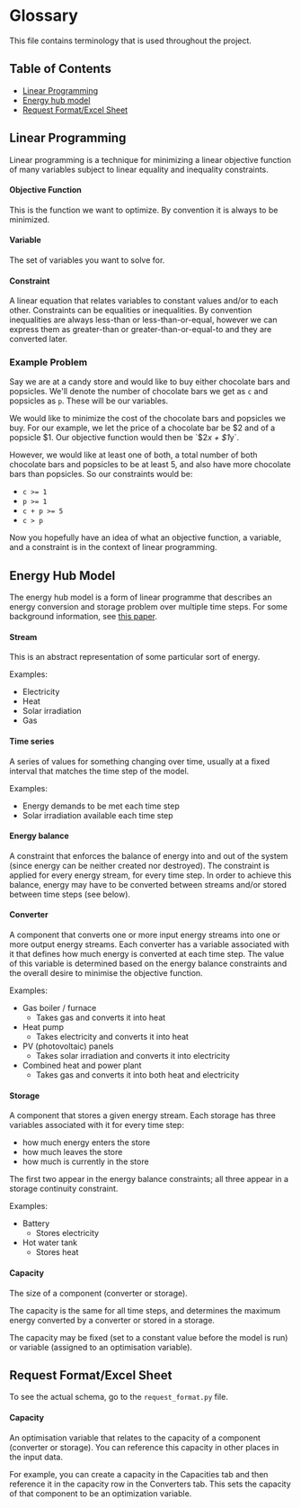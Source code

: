 # Glossary

This file contains terminology that is used throughout the project.

## Table of Contents

- [Linear Programming](#linear-programming)
- [Energy hub model](#energyhubmodel)
- [Request Format/Excel Sheet](#request-formatexcel-sheet)

## Linear Programming

Linear programming is a technique for minimizing a linear
objective function of many variables subject to linear equality and 
inequality constraints.

#### Objective Function

This is the function we want to optimize.
By convention it is always to be minimized.

#### Variable

The set of variables you want to solve for.

#### Constraint

A linear equation that relates variables to constant values and/or to each
other.
Constraints can be equalities or inequalities.
By convention inequalities are always less-than or less-than-or-equal, however
we can express them as greater-than or greater-than-or-equal-to and they are
converted later.

### Example Problem

Say we are at a candy store and would like to buy either chocolate bars and
popsicles.
We'll denote the number of chocolate bars we get as `c` and popsicles as `p`.
These will be our variables.

We would like to minimize the cost of the chocolate bars and popsicles we buy.
For our example, we let the price of a chocolate bar be $2 and of a popsicle
$1.
Our objective function would then be `$2*x + $1*y`.

However, we would like at least one of both, a total number of both
chocolate bars and popsicles to be at least 5, and also have more chocolate
bars than popsicles.
So our constraints would be:
- `c >= 1`
- `p >= 1`
- `c + p >= 5`
- `c > p`

Now you hopefully have an idea of what an objective function, a variable, and a
constraint is in the context of linear programming.

## Energy Hub Model

The energy hub model is a form of linear programme that describes an energy
conversion and storage problem over multiple time steps. 
For some background information, see
[this paper](http://www.sciencedirect.com/science/article/pii/S0360544214007270).

#### Stream

This is an abstract representation of some particular sort of energy.

Examples:
- Electricity
- Heat
- Solar irradiation
- Gas

#### Time series

A series of values for something changing over time, usually at a fixed
interval that matches the time step of the model.

Examples:
- Energy demands to be met each time step
- Solar irradiation available each time step

#### Energy balance

A constraint that enforces the balance of energy into and out of the system
(since energy can be neither created nor destroyed).
The constraint is applied for every energy stream, for every time step.
In order to achieve this balance, energy may have to be converted between
streams and/or stored between time steps (see below).

#### Converter

A component that converts one or more input energy streams into one or more
output energy streams.
Each converter has a variable associated with it that defines how much energy
is converted at each time step.
The value of this variable is determined based on the energy balance
constraints and the overall desire to minimise the objective function.

Examples:
- Gas boiler / furnace
    - Takes gas and converts it into heat
- Heat pump
    - Takes electricity and converts it into heat
- PV (photovoltaic) panels
    - Takes solar irradiation and converts it into electricity
- Combined heat and power plant
    - Takes gas and converts it into both heat and electricity

#### Storage

A component that stores a given energy stream.
Each storage has three variables associated with it for every time step:
- how much energy enters the store
- how much leaves the store
- how much is currently in the store

The first two appear in the energy balance constraints; all three appear in a
storage continuity constraint.

Examples: 
- Battery
    - Stores electricity
- Hot water tank
    - Stores heat

#### Capacity

The size of a component (converter or storage).

The capacity is the same for all time steps, and determines the maximum energy
converted by a converter or stored in a storage.

The capacity may be fixed (set to a constant value before the model is run) or
variable (assigned to an optimisation variable). 

## Request Format/Excel Sheet

To see the actual schema, go to the `request_format.py` file.

#### Capacity

An optimisation variable that relates to the capacity of a component (converter
or storage).
You can reference this capacity in other places in the input data.

For example, you can create a capacity in the Capacities tab and then reference
it in the capacity row in the Converters tab.
This sets the capacity of that component to be an optimization variable.
